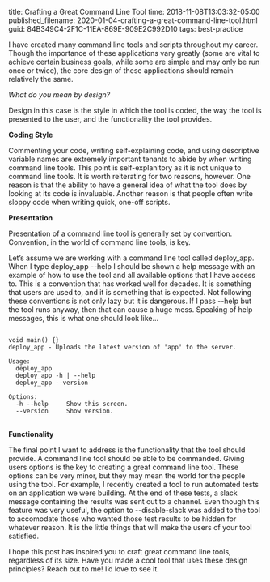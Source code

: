 title: Crafting a Great Command Line Tool
time: 2018-11-08T13:03:32-05:00
published_filename: 2020-01-04-crafting-a-great-command-line-tool.html
guid: 84B349C4-2F1C-11EA-869E-909E2C992D10
tags: best-practice

I have created many command line tools and scripts throughout my career. Though the importance of these applications vary greatly (some are vital to achieve certain business goals, while some are simple and may only be run once or twice), the core design of these applications should remain relatively the same.

_What do you mean by design?_

Design in this case is the style in which the tool is coded, the way the tool is presented to the user, and the functionality the tool provides.

__Coding Style__

Commenting your code, writing self-explaining code, and using descriptive variable names are extremely important tenants to abide by when writing command line tools. This point is self-explanitory as it is not unique to command line tools. It is worth reiterating for two reasons, however. One reason is that the ability to have a general idea of what the tool does by looking at its code is invaluable. Another reason is that people often write sloppy code when writing quick, one-off scripts.

__Presentation__

Presentation of a command line tool is generally set by convention. Convention, in the world of command line tools, is key.

Let’s assume we are working with a command line tool called deploy_app. When I type deploy_app --help I should be shown a help message with an example of how to use the tool and all available options that I have access to. This is a convention that has worked well for decades. It is something that users are used to, and it is something that is expected. Not following these conventions is not only lazy but it is dangerous. If I pass --help but the tool runs anyway, then that can cause a huge mess. Speaking of help messages, this is what one should look like…

<pre>
<code class="language-shell-session">
void main() {}
deploy_app - Uploads the latest version of 'app' to the server.

Usage:
  deploy_app
  deploy_app -h | --help
  deploy_app --version

Options:
  -h --help     Show this screen.
  --version     Show version.
</code>
</pre>

__Functionality__

The final point I want to address is the functionality that the tool should provide. A command line tool should be able to be commanded. Giving users options is the key to creating a great command line tool. These options can be very minor, but they may mean the world for the people using the tool. For example, I recently created a tool to run automated tests on an application we were building. At the end of these tests, a slack message containing the results was sent out to a channel. Even though this feature was very useful, the option to --disable-slack was added to the tool to accomodate those who wanted those test results to be hidden for whatever reason. It is the little things that will make the users of your tool satisfied.

I hope this post has inspired you to craft great command line tools, regardless of its size. Have you made a cool tool that uses these design principles? Reach out to me! I’d love to see it.
